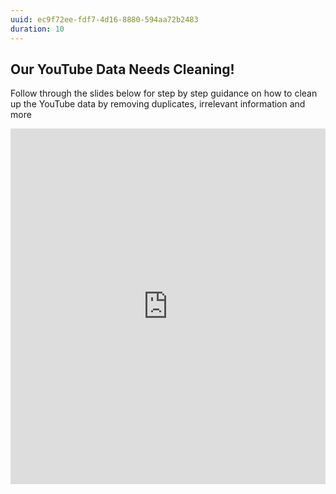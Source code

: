 ```yaml
---
uuid: ec9f72ee-fdf7-4d16-8880-594aa72b2483
duration: 10
---
```


## Our YouTube Data Needs Cleaning!

Follow through the slides below for step by step guidance on how to clean up the YouTube data by removing duplicates, irrelevant information and more 

<iframe src="https://docs.google.com/presentation/d/e/2PACX-1vS5R-lhM4UYUqPMS24P3dG-9BotQYlXqjCc1kAXjdjBSHJoUxdXaNNyE2f3kzud-Kzx7L3ITvtY4z7P/embed?start=false&loop=false&delayms=3000" frameborder="0" style="width:100%; height:569px" allowfullscreen="true" mozallowfullscreen="true" webkitallowfullscreen="true"></iframe>
